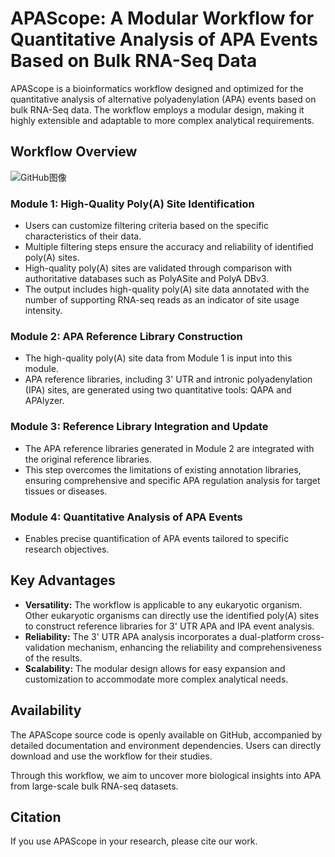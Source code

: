 # APAScope: A Modular Workflow for Quantitative Analysis of APA Events Based on Bulk RNA-Seq Data

APAScope is a bioinformatics workflow designed and optimized for the quantitative analysis of alternative polyadenylation (APA) events based on bulk RNA-Seq data. The workflow employs a modular design, making it highly extensible and adaptable to more complex analytical requirements.

## Workflow Overview
![GitHub图像](/[images/your-image.png](https://github.com/YaoZihui8/APAScope/blob/main/PIPLINE-300dpi.png))

### **Module 1: High-Quality Poly(A) Site Identification**
- Users can customize filtering criteria based on the specific characteristics of their data.
- Multiple filtering steps ensure the accuracy and reliability of identified poly(A) sites.
- High-quality poly(A) sites are validated through comparison with authoritative databases such as PolyASite and PolyA DBv3.
- The output includes high-quality poly(A) site data annotated with the number of supporting RNA-seq reads as an indicator of site usage intensity.

### **Module 2: APA Reference Library Construction**
- The high-quality poly(A) site data from Module 1 is input into this module.
- APA reference libraries, including 3' UTR and intronic polyadenylation (IPA) sites, are generated using two quantitative tools: QAPA and APAlyzer.

### **Module 3: Reference Library Integration and Update**
- The APA reference libraries generated in Module 2 are integrated with the original reference libraries.
- This step overcomes the limitations of existing annotation libraries, ensuring comprehensive and specific APA regulation analysis for target tissues or diseases.

### **Module 4: Quantitative Analysis of APA Events**
- Enables precise quantification of APA events tailored to specific research objectives.

## Key Advantages
- **Versatility:** The workflow is applicable to any eukaryotic organism. Other eukaryotic organisms can directly use the identified poly(A) sites to construct reference libraries for 3' UTR APA and IPA event analysis.
- **Reliability:** The 3' UTR APA analysis incorporates a dual-platform cross-validation mechanism, enhancing the reliability and comprehensiveness of the results.
- **Scalability:** The modular design allows for easy expansion and customization to accommodate more complex analytical needs.

## Availability
The APAScope source code is openly available on GitHub, accompanied by detailed documentation and environment dependencies. Users can directly download and use the workflow for their studies.

Through this workflow, we aim to uncover more biological insights into APA from large-scale bulk RNA-seq datasets.

## Citation
If you use APAScope in your research, please cite our work.
